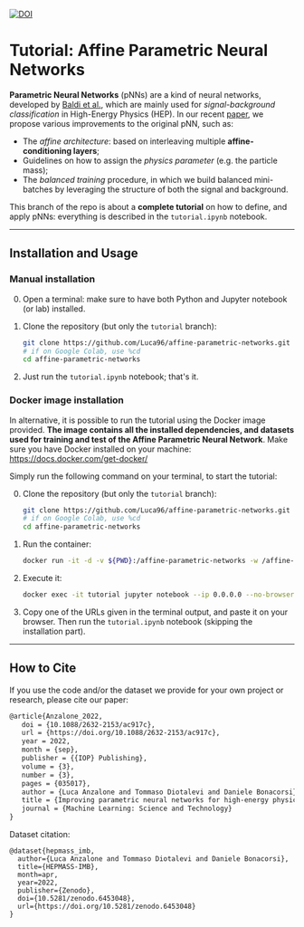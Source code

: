 [![DOI](https://zenodo.org/badge/DOI/10.5281/zenodo.6453048.svg)](https://doi.org/10.5281/zenodo.6453048)

# Tutorial: Affine Parametric Neural Networks

**Parametric Neural Networks** (pNNs) are a kind of neural networks, developed by [Baldi et al.](https://arxiv.org/pdf/1601.07913), which are mainly used for *signal-background classification* in High-Energy Physics (HEP). In our recent [paper](https://iopscience.iop.org/article/10.1088/2632-2153/ac917c), we propose various improvements to the original pNN, 
such as: 
* The *affine architecture*: based on interleaving multiple **affine-conditioning layers**;
* Guidelines on how to assign the *physics parameter* (e.g. the particle mass);
* The *balanced training* procedure, in which we build balanced mini-batches by leveraging the structure of both the 
signal and background.

This branch of the repo is about a **complete tutorial** on how to define, and apply pNNs: everything is described in 
the `tutorial.ipynb` notebook.

---
## Installation and Usage

### Manual installation
0. Open a terminal: make sure to have both Python and Jupyter notebook (or lab) installed.
1. Clone the repository (but only the `tutorial` branch):

   ```bash
   git clone https://github.com/Luca96/affine-parametric-networks.git --branch tutorial
   # if on Google Colab, use %cd
   cd affine-parametric-networks
   ```

2. Just run the `tutorial.ipynb` notebook; that's it.

### Docker image installation
In alternative, it is possible to run the tutorial using the Docker image provided. **The image contains all the installed dependencies, and datasets used for training and test of the Affine Parametric Neural Network**. 
Make sure you have Docker installed on your machine: https://docs.docker.com/get-docker/ 

Simply run the following command on your terminal, to start the tutorial:

0. Clone the repository (but only the `tutorial` branch):

   ```bash
   git clone https://github.com/Luca96/affine-parametric-networks.git --branch tutorial
   # if on Google Colab, use %cd
   cd affine-parametric-networks
   ```
1. Run the container: 
   ```bash
   docker run -it -d -v ${PWD}:/affine-parametric-networks -w /affine-parametric-networks -p 8888:8888 --name tutorial tommaso93/affine-parametric-networks
   ```
1. Execute it: 
   ```bash
   docker exec -it tutorial jupyter notebook --ip 0.0.0.0 --no-browser
   ```
2. Copy one of the URLs given in the terminal output, and paste it on your browser. Then run the `tutorial.ipynb` notebook (skipping the installation part).

---

## How to Cite

If you use the code and/or the dataset we provide for your own project or research, please cite our paper:

```latex
@article{Anzalone_2022,
   doi = {10.1088/2632-2153/ac917c},
   url = {https://doi.org/10.1088/2632-2153/ac917c},
   year = 2022,
   month = {sep},
   publisher = {{IOP} Publishing},
   volume = {3},
   number = {3},
   pages = {035017},
   author = {Luca Anzalone and Tommaso Diotalevi and Daniele Bonacorsi},
   title = {Improving parametric neural networks for high-energy physics (and beyond)},
   journal = {Machine Learning: Science and Technology}
}
```

Dataset citation:

```
@dataset{hepmass_imb,
  author={Luca Anzalone and Tommaso Diotalevi and Daniele Bonacorsi},
  title={HEPMASS-IMB},
  month=apr,
  year=2022,
  publisher={Zenodo},
  doi={10.5281/zenodo.6453048},
  url={https://doi.org/10.5281/zenodo.6453048}
}
```

